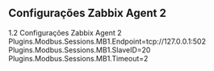 ## Configurações Zabbix Agent 2



1.2 Configurações Zabbix Agent 2
    Plugins.Modbus.Sessions.MB1.Endpoint=tcp://127.0.0.1:502
    Plugins.Modbus.Sessions.MB1.SlaveID=20
    Plugins.Modbus.Sessions.MB1.Timeout=2